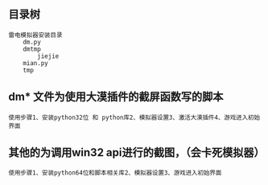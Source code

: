 ## 目录树
	雷电模拟器安装目录
		dm.py
		dmtmp
			jiejie
		mian.py
		tmp


## dm* 文件为使用大漠插件的截屏函数写的脚本
	使用步骤1、安装python32位 和 python库2、模拟器设置3、激活大漠插件4、游戏进入初始界面

## 其他的为调用win32 api进行的截图，（会卡死模拟器）
	使用步骤1、安装python64位和脚本相关库2、模拟器设置3、游戏进入初始界面